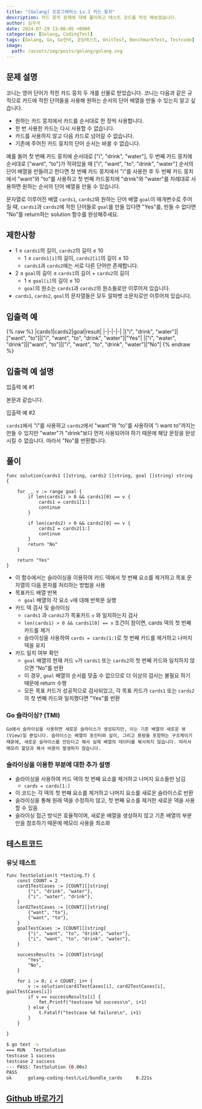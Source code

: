 ```yaml
---
title: "[Golang] 프로그래머스 Lv.1 카드 뭉치"
description: 카드 뭉치 문제에 대해 풀이하고 테스트 코드를 작성 해보겠습니다.
author: 김우석
date: 2024-07-29 13:00:05 +0900
categories: [Golang, CodingTest]
tags: [Golang, Go, Go언어, 코딩테스트, UnitTest, BenchmarkTest, Testcode]
image:
  path: /assets/img/posts/golang/golang.svg
---
```


## 문제 설명
코니는 영어 단어가 적힌 카드 뭉치 두 개를 선물로 받았습니다. 코니는 다음과 같은 규칙으로 카드에 적힌 단어들을 사용해 원하는 순서의 단어 배열을 만들 수 있는지 알고 싶습니다.

- 원하는 카드 뭉치에서 카드를 순서대로 한 장씩 사용합니다.
- 한 번 사용한 카드는 다시 사용할 수 없습니다.
- 카드를 사용하지 않고 다음 카드로 넘어갈 수 없습니다.
- 기존에 주어진 카드 뭉치의 단어 순서는 바꿀 수 없습니다.

예를 들어 첫 번째 카드 뭉치에 순서대로 ["i", "drink", "water"], 두 번째 카드 뭉치에 순서대로 ["want", "to"]가 적혀있을 때 ["i", "want", "to", "drink", "water"] 순서의 단어 배열을 만들려고 한다면 첫 번째 카드 뭉치에서 "i"를 사용한 후 두 번째 카드 뭉치에서 "want"와 "to"를 사용하고 첫 번째 카드뭉치에 "drink"와 "water"를 차례대로 사용하면 원하는 순서의 단어 배열을 만들 수 있습니다.

문자열로 이루어진 배열 `cards1`, `cards2`와 원하는 단어 배열 `goal`이 매개변수로 주어질 때, `cards1`과 `cards2`에 적힌 단어들로 `goal`를 만들 있다면 "Yes"를, 만들 수 없다면 "No"를 return하는 solution 함수를 완성해주세요.

## 제한사항
- 1 ≤ `cards1`의 길이, `cards2`의 길이 ≤ 10
	- 1 ≤ `cards1[i]`의 길이, `cards2[i]`의 길이 ≤ 10
	- `cards1`과 `cards2`에는 서로 다른 단어만 존재합니다.
- 2 ≤ `goal`의 길이 ≤ `cards1`의 길이 + `cards2`의 길이
	- 1 ≤ `goal[i]`의 길이 ≤ 10
	- `goal`의 원소는 `cards1`과 `cards2`의 원소들로만 이루어져 있습니다.
- `cards1`, `cards2`, `goal`의 문자열들은 모두 알파벳 소문자로만 이루어져 있습니다.

## 입출력 예
{% raw %}
|cards1|cards2|goal|result|
|-|-|-|-|
|["i", "drink", "water"]|["want", "to"]|["i", "want", "to", "drink", "water"]|"Yes"|
|["i", "water", "drink"]|["want", "to"]|["i", "want", "to", "drink", "water"]|"No"|
{% endraw %}

## 입출력 예 설명
입출력 예 #1

본문과 같습니다.


입출력 예 #2

`cards1`에서 "i"를 사용하고 `cards2`에서 "want"와 "to"를 사용하여 "i want to"까지는 만들 수 있지만 "water"가 "drink"보다 먼저 사용되어야 하기 때문에 해당 문장을 완성시킬 수 없습니다. 따라서 "No"를 반환합니다.

## 풀이 
```golang
func solution(cards1 []string, cards2 []string, goal []string) string {

	for _, v := range goal {
		if len(cards1) > 0 && cards1[0] == v {
			cards1 = cards1[1:]
			continue
		}

		if len(cards2) > 0 && cards2[0] == v {
			cards2 = cards2[1:]
			continue
		}
		return "No"
	}

	return "Yes"
}
```
- 이 함수에서는 슬라이싱을 이용하여 카드 덱에서 첫 번째 요소를 제거하고 목표 문자열의 다음 문자를 처리하는 방법을 사용
- 목표카드 배열 반복
	- `goal` 배열의 각 요소 `v`에 대해 반복문 실행
- 카드 덱 검사 및 슬라이싱
	- `cards1` 과 `cards2`가 목표카드 `v` 와 일치하는지 검사
	- `len(cards1) > 0 && cards1[0] == v` 조건이 참이면, cards 덱의 첫 번째 카드를 제거
	- 슬라이싱을 사용하여 `cards = cards[1:]`로 첫 번째 카드를 제거하고 나머지 덱을 유지
- 카드 일치 여부 확인
	- `goal` 배열의 현재 카드 `v`가 `cards1` 또는 `cards2`의 첫 번째 카드와 일치하지 않으면 "No"를 반환
	- 이 경우, `goal` 배열의 순서를 맞출 수 없으므로 더 이상의 검사는 불필요 하기 때문에 return 수행
	- 모든 목표 카드가 성공적으로 검사되었고, 각 목표 카드가 `cards1` 또는 
	`cards2`의 첫 번째 카드와 일치했다면 "Yes"를 반환

### Go 슬라이싱? (TMI)
```
Go에서 슬라이싱을 사용하면 새로운 슬라이스가 생성되지만, 이는 기존 배열의 새로운 뷰(View)일 뿐입니다. 슬라이스는 배열의 포인터와 길이, 그리고 용량을 포함하는 구조체이기 때문에, 새로운 슬라이스를 만든다고 해서 실제 배열의 데이터를 복사하지 않습니다. 따라서 메모리 할당과 복사 비용이 발생하지 않습니다.
```

### 슬라이싱을 이용한 부분에 대한 추가 설명
- 슬라이싱을 사용하여 카드 덱의 첫 번째 요소를 제거하고 나머지 요소들만 남김
	- `cards = cards[1:]`
- 이 코드는 각 덱의 첫 번째 요소를 제거하고 나머지 요소를 새로운 슬라이스로 반환
- 슬라이싱을 통해 원래 덱을 수정하지 않고, 첫 번째 요소를 제거한 새로운 덱을 사용할 수 있음
- 슬라이싱 접근 방식은 효율적이며, 새로운 배열을 생성하지 않고 기존 배열의 부분만을 참조하기 때문에 메모리 사용을 최소화




## 테스트코드
### 유닛 테스트
```golang
func TestSolution(t *testing.T) {
	const COUNT = 2
	card1TestCases := [COUNT][]string{
		{"i", "drink", "water"},
		{"i", "water", "drink"},
	}
	card2TestCases := [COUNT][]string{
		{"want", "to"},
		{"want", "to"},
	}
	goalTestCases := [COUNT][]string{
		{"i", "want", "to", "drink", "water"},
		{"i", "want", "to", "drink", "water"},
	}

	successResults := [COUNT]string{
		"Yes",
		"No",
	}

	for i := 0; i < COUNT; i++ {
		v := solution(card1TestCases[i], card2TestCases[i], goalTestCases[i])
		if v == successResults[i] {
			fmt.Printf("testcase %d success\n", i+1)
		} else {
			t.Fatalf("testcase %d failure\n", i+1)
		}
	}

}
```

```bash
$ go test -v
=== RUN   TestSolution
testcase 1 success
testcase 2 success
--- PASS: TestSolution (0.00s)
PASS
ok      golang-coding-test/Lv1/bundle_cards     0.221s
```

## [Github 바로가기](https://github.com/kr-goos/golang-coding-test/tree/master/Lv1/bundle_cards)